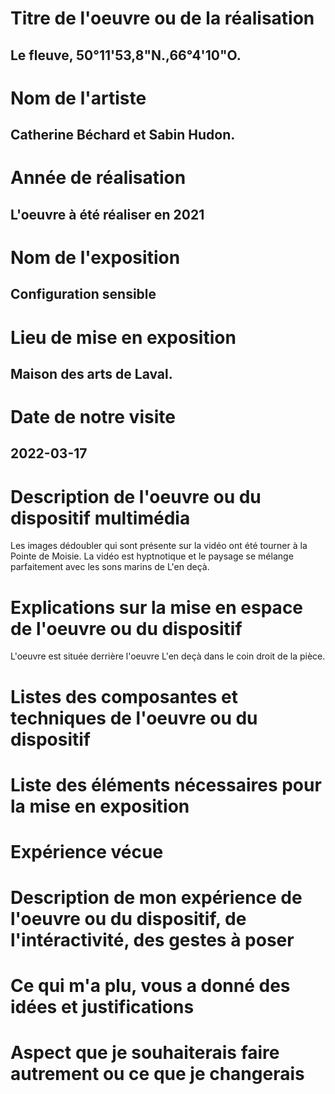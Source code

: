 # Titre de l'oeuvre ou de la réalisation
## Le fleuve, 50°11'53,8"N.,66°4'10"O.

# Nom de l'artiste
## Catherine Béchard et Sabin Hudon.

# Année de réalisation
## L'oeuvre à été réaliser en 2021

# Nom de l'exposition
## Configuration sensible

# Lieu de mise en exposition
## Maison des arts de Laval.

# Date de notre visite
## 2022-03-17

# Description de l'oeuvre ou du dispositif multimédia
Les images dédoubler qui sont présente sur la vidéo ont été tourner à la Pointe de Moisie. La vidéo est hyptnotique et le paysage se mélange parfaitement avec les sons marins de L'en deçà.

# Explications sur la mise en espace de l'oeuvre ou du dispositif
L'oeuvre est située derrière l'oeuvre L'en deçà dans le coin droit de la pièce. 

# Listes des composantes et techniques de l'oeuvre ou du dispositif

# Liste des éléments nécessaires pour la mise en exposition

# Expérience vécue

# Description de mon expérience de l'oeuvre ou du dispositif, de l'intéractivité, des gestes à poser

# Ce qui m'a plu, vous a donné des idées et justifications

# Aspect que je souhaiterais faire autrement ou ce que je changerais

